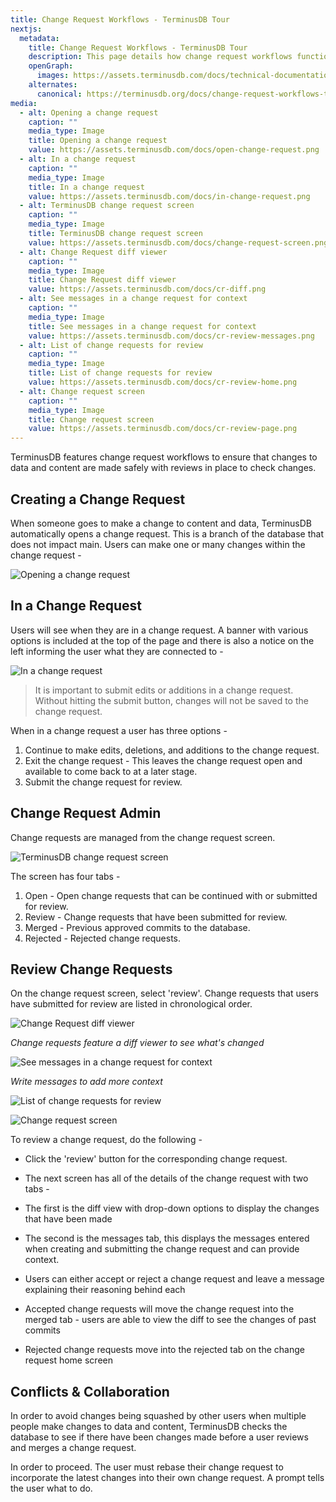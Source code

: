 ```yaml
---
title: Change Request Workflows - TerminusDB Tour
nextjs:
  metadata:
    title: Change Request Workflows - TerminusDB Tour
    description: This page details how change request workflows function in TerminusDB to enable safe collaboration
    openGraph:
      images: https://assets.terminusdb.com/docs/technical-documentation-terminuscms-og.png
    alternates:
      canonical: https://terminusdb.org/docs/change-request-workflows-terminuscms-tour/
media:
  - alt: Opening a change request
    caption: ""
    media_type: Image
    title: Opening a change request
    value: https://assets.terminusdb.com/docs/open-change-request.png
  - alt: In a change request
    caption: ""
    media_type: Image
    title: In a change request
    value: https://assets.terminusdb.com/docs/in-change-request.png
  - alt: TerminusDB change request screen
    caption: ""
    media_type: Image
    title: TerminusDB change request screen
    value: https://assets.terminusdb.com/docs/change-request-screen.png
  - alt: Change Request diff viewer
    caption: ""
    media_type: Image
    title: Change Request diff viewer
    value: https://assets.terminusdb.com/docs/cr-diff.png
  - alt: See messages in a change request for context
    caption: ""
    media_type: Image
    title: See messages in a change request for context
    value: https://assets.terminusdb.com/docs/cr-review-messages.png
  - alt: List of change requests for review
    caption: ""
    media_type: Image
    title: List of change requests for review
    value: https://assets.terminusdb.com/docs/cr-review-home.png
  - alt: Change request screen
    caption: ""
    media_type: Image
    title: Change request screen
    value: https://assets.terminusdb.com/docs/cr-review-page.png
---
```


TerminusDB features change request workflows to ensure that changes to data and content are made safely with reviews in place to check changes.

## Creating a Change Request

When someone goes to make a change to content and data, TerminusDB automatically opens a change request. This is a branch of the database that does not impact main. Users can make one or many changes within the change request -

![Opening a change request](https://assets.terminusdb.com/docs/open-change-request.png)

## In a Change Request

Users will see when they are in a change request. A banner with various options is included at the top of the page and there is also a notice on the left informing the user what they are connected to -

![In a change request](https://assets.terminusdb.com/docs/in-change-request.png)

> It is important to submit edits or additions in a change request. Without hitting the submit button, changes will not be saved to the change request.

When in a change request a user has three options -

1.  Continue to make edits, deletions, and additions to the change request.
2.  Exit the change request - This leaves the change request open and available to come back to at a later stage.
3.  Submit the change request for review.

## Change Request Admin

Change requests are managed from the change request screen.

![TerminusDB change request screen](https://assets.terminusdb.com/docs/change-request-screen.png)

The screen has four tabs -

1.  Open - Open change requests that can be continued with or submitted for review.
2.  Review - Change requests that have been submitted for review.
3.  Merged - Previous approved commits to the database.
4.  Rejected - Rejected change requests.

## Review Change Requests

On the change request screen, select 'review'. Change requests that users have submitted for review are listed in chronological order.

![Change Request diff viewer](https://assets.terminusdb.com/docs/cr-diff.png)

_Change requests feature a diff viewer to see what's changed_

![See messages in a change request for context](https://assets.terminusdb.com/docs/cr-review-messages.png)

_Write messages to add more context_

![List of change requests for review](https://assets.terminusdb.com/docs/cr-review-home.png)

![Change request screen](https://assets.terminusdb.com/docs/cr-review-page.png)

To review a change request, do the following -

*   Click the 'review' button for the corresponding change request.
*   The next screen has all of the details of the change request with two tabs -

*   The first is the diff view with drop-down options to display the changes that have been made
*   The second is the messages tab, this displays the messages entered when creating and submitting the change request and can provide context.

*   Users can either accept or reject a change request and leave a message explaining their reasoning behind each
*   Accepted change requests will move the change request into the merged tab - users are able to view the diff to see the changes of past commits
*   Rejected change requests move into the rejected tab on the change request home screen

## Conflicts & Collaboration

In order to avoid changes being squashed by other users when multiple people make changes to data and content, TerminusDB checks the database to see if there have been changes made before a user reviews and merges a change request.

In order to proceed. The user must rebase their change request to incorporate the latest changes into their own change request. A prompt tells the user what to do.